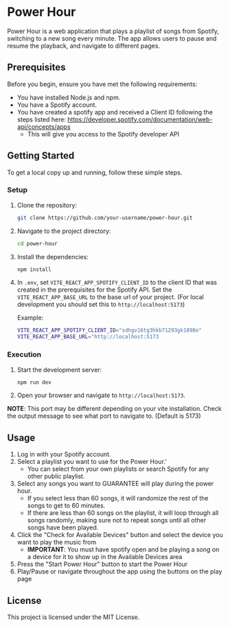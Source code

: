 # Power Hour

Power Hour is a web application that plays a playlist of songs from Spotify, switching to a new song every minute. The app allows users to pause and resume the playback, and navigate to different pages.

## Prerequisites

Before you begin, ensure you have met the following requirements:
- You have installed Node.js and npm.
- You have a Spotify account.
- You have created a spotify app and received a Client ID following the steps listed here: https://developer.spotify.com/documentation/web-api/concepts/apps
    - This will give you access to the Spotify developer API

## Getting Started

To get a local copy up and running, follow these simple steps.

### Setup

1. Clone the repository:
    ```sh
    git clone https://github.com/your-username/power-hour.git
    ```
2. Navigate to the project directory:
    ```sh
    cd power-hour
    ```
3. Install the dependencies:
    ```sh
    npm install
    ```
4. In `.env`, set `VITE_REACT_APP_SPOTIFY_CLIENT_ID` to the client ID that was created in the prerequisites for the Spotify API. Set the `VITE_REACT_APP_BASE_URL` to the base url of your project. (For local development you should set this to `http://localhost:5173`)
    
    Example:
    ```bash
    VITE_REACT_APP_SPOTIFY_CLIENT_ID="sdhgv16tg3hkb71293gk1898o"
    VITE_REACT_APP_BASE_URL="http://localhost:5173
    ```

### Execution

1. Start the development server:
    ```sh
    npm run dev
    ```
2. Open your browser and navigate to `http://localhost:5173`.

**NOTE**: This port may be different depending on your vite installation. Check the output message to see what port to navigate to. (Default is 5173)

## Usage

1. Log in with your Spotify account.
2. Select a playlist you want to use for the Power Hour.'
    - You can select from your own playlists or search Spotify for any other public playlist.
3. Select any songs you want to GUARANTEE will play during the power hour. 
    - If you select less than 60 songs, it will randomize the rest of the songs to get to 60 minutes.
    - If there are less than 60 songs on the playlist, it will loop through all songs randomly, making sure not to repeat songs until all other songs have been played.
4. Click the "Check for Available Devices" button and select the device you want to play the music from
    - **IMPORTANT**: You must have spotify open and be playing a song on a device for it to show up in the Available Devices area
5. Press the "Start Power Hour" button to start the Power Hour
6. Play/Pause or navigate throughout the app using the buttons on the play page


## License

This project is licensed under the MIT License.